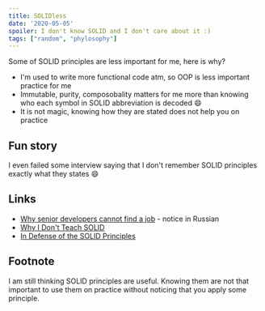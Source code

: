 ```yaml
---
title: SOLIDless
date: '2020-05-05'
spoiler: I don't know SOLID and I don't care about it :)
tags: ["random", "phylosophy"]
---
```


Some of SOLID principles are less important for me, here is why?

- I'm used to write more functional code atm, so OOP is less important practice for me
- Immutable, purity, composobality matters for me more than knowing who each symbol in SOLID abbreviation is decoded :smile:
- It is not magic, knowing how they are stated does not help you on practice

## Fun story

I even failed some interview saying that I don't remember SOLID principles exactly what they states :smile:

## Links

- [Why senior developers cannot find a job](https://habr.com/ru/post/460901/) - notice in Russian
- [Why I Don't Teach SOLID](https://qualityisspeed.blogspot.com/2014/08/why-i-dont-teach-solid.html)
- [In Defense of the SOLID Principles](https://blog.ndepend.com/defense-solid-principles/)

## Footnote

I am still thinking SOLID principles are useful. Knowing them are not that important to use them on practice without noticing that you apply some principle.
